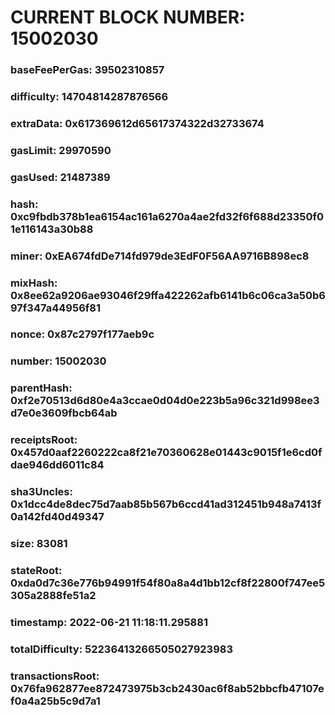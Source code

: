 # CURRENT BLOCK NUMBER: 15002030

### baseFeePerGas: 39502310857
### difficulty: 14704814287876566
### extraData: 0x617369612d65617374322d32733674
### gasLimit: 29970590
### gasUsed: 21487389
### hash: 0xc9fbdb378b1ea6154ac161a6270a4ae2fd32f6f688d23350f01e116143a30b88
### miner: 0xEA674fdDe714fd979de3EdF0F56AA9716B898ec8
### mixHash: 0x8ee62a9206ae93046f29ffa422262afb6141b6c06ca3a50b697f347a44956f81
### nonce: 0x87c2797f177aeb9c
### number: 15002030
### parentHash: 0xf2e70513d6d80e4a3ccae0d04d0e223b5a96c321d998ee3d7e0e3609fbcb64ab
### receiptsRoot: 0x457d0aaf2260222ca8f21e70360628e01443c9015f1e6cd0fdae946dd6011c84
### sha3Uncles: 0x1dcc4de8dec75d7aab85b567b6ccd41ad312451b948a7413f0a142fd40d49347
### size: 83081
### stateRoot: 0xda0d7c36e776b94991f54f80a8a4d1bb12cf8f22800f747ee5305a2888fe51a2
### timestamp: 2022-06-21 11:18:11.295881
### totalDifficulty: 52236413266505027923983
### transactionsRoot: 0x76fa962877ee872473975b3cb2430ac6f8ab52bbcfb47107ef0a4a25b5c9d7a1
